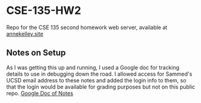 # CSE-135-HW2
Repo for the CSE 135 second homework web server, available at [annekelley.site](https://annekelley.site)

## Notes on Setup
As I was getting this up and running, I used a Google doc for tracking details to use in debugging down the road. I allowed access for Sammed's UCSD email address to these notes and added the login info to them, so that the login would be available for grading purposes but not on this public repo. [Google Doc of Notes](https://docs.google.com/document/d/1tvdMUg1iu-ibPySZxnsHZM-UF07mpYrGc-GoRtQ5uyQ/edit?usp=sharing)